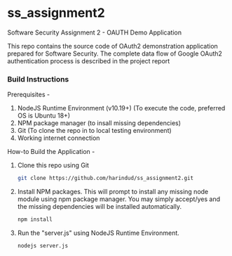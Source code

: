 # ss_assignment2
Software Security Assignment 2 - OAUTH Demo Application

This repo contains the source code of OAuth2 demonstration application prepared for Software Security.
The complete data flow of Google OAuth2 authentication process is described in the project report

### Build Instructions

Prerequisites -
1. NodeJS Runtime Environment (v10.19+) (To execute the code, preferred OS is Ubuntu 18+)
2. NPM package manager (to insall missing dependencies)
3. Git (To clone the repo in to local testing environment)
4. Working internet connection

How-to Build the Application -
1. Clone this repo using Git
   ```sh
   git clone https://github.com/harindud/ss_assignment2.git
   ```

2. Install NPM packages. This will prompt to install any missing node module using npm package manager. You may simply accept/yes and the missing dependencies will be installed automatically.
   ```sh
   npm install
   ```

3. Run the "server.js" using NodeJS Runtime Environment. 
   ```sh
   nodejs server.js
   ```
